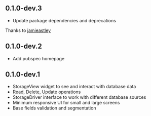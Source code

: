 ## 0.1.0-dev.3
- Update package dependencies and deprecations

Thanks to [jamieastley](https://github.com/jamieastley)

## 0.1.0-dev.2

- Add pubspec homepage

## 0.1.0-dev.1

- StorageView widget to see and interact with database data
- Read, Delete, Update operations
- StorageDriver interface to work with different database sources
- Minimum responsive UI for small and large screens
- Base fields validation and segmentation